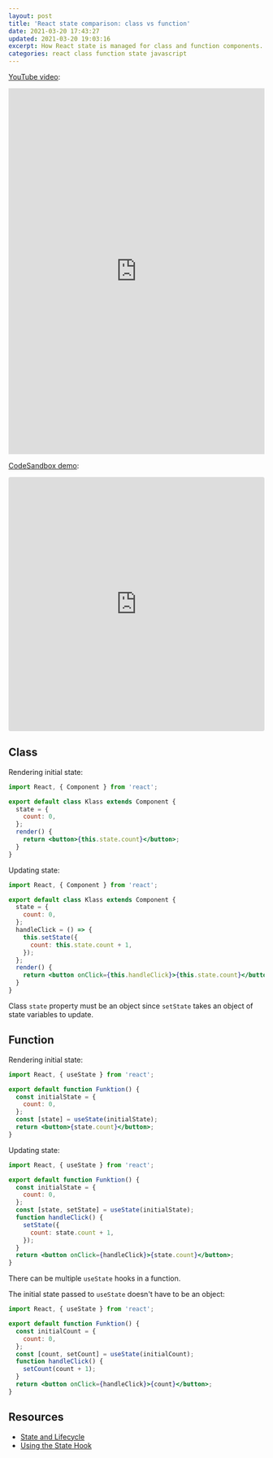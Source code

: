 ```yaml
---
layout: post
title: 'React state comparison: class vs function'
date: 2021-03-20 17:43:27
updated: 2021-03-20 19:03:16
excerpt: How React state is managed for class and function components.
categories: react class function state javascript
---
```


[YouTube video](https://youtu.be/s5u9Ui7e9L4?list=PLVgOtoUBG2mdLpj6qT5DXfg5_pGPTDrJZ):

<iframe width="100%" height="720" src="https://www.youtube.com/embed/s5u9Ui7e9L4?list=PLVgOtoUBG2mdLpj6qT5DXfg5_pGPTDrJZ" frameborder="0" allow="accelerometer; autoplay; clipboard-write; encrypted-media; gyroscope; picture-in-picture" allowfullscreen></iframe>

[CodeSandbox demo](https://codesandbox.io/s/react-state-class-vs-function-qwf3z):

<iframe src="https://codesandbox.io/embed/react-state-class-vs-function-qwf3z?fontsize=14&hidenavigation=1&theme=dark" style="width:100%; height:500px; border:0; border-radius: 4px; overflow:hidden;" title="React State: Class vs Function" sandbox="allow-forms allow-modals allow-popups allow-presentation allow-same-origin allow-scripts"></iframe>

## Class

Rendering initial state:

```jsx
import React, { Component } from 'react';

export default class Klass extends Component {
  state = {
    count: 0,
  };
  render() {
    return <button>{this.state.count}</button>;
  }
}
```

Updating state:

```jsx
import React, { Component } from 'react';

export default class Klass extends Component {
  state = {
    count: 0,
  };
  handleClick = () => {
    this.setState({
      count: this.state.count + 1,
    });
  };
  render() {
    return <button onClick={this.handleClick}>{this.state.count}</button>;
  }
}
```

Class `state` property must be an object since `setState` takes an object of state variables to update.

## Function

Rendering initial state:

```jsx
import React, { useState } from 'react';

export default function Funktion() {
  const initialState = {
    count: 0,
  };
  const [state] = useState(initialState);
  return <button>{state.count}</button>;
}
```

Updating state:

```jsx
import React, { useState } from 'react';

export default function Funktion() {
  const initialState = {
    count: 0,
  };
  const [state, setState] = useState(initialState);
  function handleClick() {
    setState({
      count: state.count + 1,
    });
  }
  return <button onClick={handleClick}>{state.count}</button>;
}
```

There can be multiple `useState` hooks in a function.

The initial state passed to `useState` doesn't have to be an object:

```jsx
import React, { useState } from 'react';

export default function Funktion() {
  const initialCount = {
    count: 0,
  };
  const [count, setCount] = useState(initialCount);
  function handleClick() {
    setCount(count + 1);
  }
  return <button onClick={handleClick}>{count}</button>;
}
```

## Resources

- [State and Lifecycle](https://reactjs.org/docs/state-and-lifecycle.html)
- [Using the State Hook](https://reactjs.org/docs/hooks-state.html)
